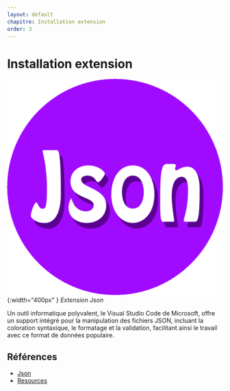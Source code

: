 ```yaml
---
layout: default
chapitre: Installation extension
order: 3
---
```


# Installation extension

![json](./images/json-z.png){:width="400px" }
*Extension Json*

<!-- note -->

Un outil informatique polyvalent, le Visual Studio Code de Microsoft, offre un support intégré pour la manipulation des fichiers JSON, incluant la coloration syntaxique, le formatage et la validation, facilitant ainsi le travail avec ce format de données populaire.

<!-- new slide -->

## Références

- [Json](https://marketplace.visualstudio.com/items?itemName=ZainChen.json)
- [Resources](https://github.com/microsoft/vscode-extension-samples)

<!-- new slide -->

